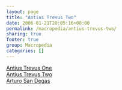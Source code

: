 ```yaml
---
layout: page
title: "Antius Trevus Two"
date: 2006-01-21T20:05:16+00:00
permalink: /macropedia/antius-trevus-two/
sharing: true
footer: true
group: Macropedia
categories: []
---
```

<div class='row'>
	<div class='col-md-4'><a href='/macropedia/antius-trevus-one'>Antius Trevus One</a></div>
	<div class='col-md-4'><a href='/macropedia/antius-trevus-two'>Antius Trevus Two</a></div>
	<div class='col-md-4'><a href='/macropedia/arturo-san-degas'>Arturo San Degas</a></div>
</div>
